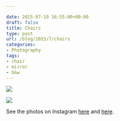 ```yaml
---

date: 2015-07-10 16:55:00+00:00
draft: false
title: Chairs
type: post
url: /blog/2015/7/chairs
categories:
- Photography
tags:
- chair
- mirror
- b&w
---
```


![](/images/2015-07-10-20157chairs/image-asset.jpeg)

  


  
![](/images/2015-07-10-20157chairs/image-asset.jpeg)

  



See the photos on Instagram [here](https://instagram.com/p/416Fx7p58d/) and [here](https://instagram.com/p/466quOJ5zV/).
